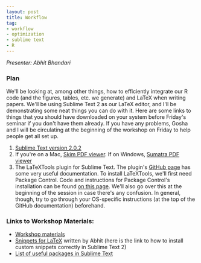 ```yaml
---
layout: post
title: Workflow
tag:
- workflow
- optimization
- sublime text
- R
---
```


*Presenter: Abhit Bhandari*

### Plan

We'll be looking at, among other things, how to efficiently integrate our R code (and the figures, tables, etc. we generate) and LaTeX when writing papers. We'll be using Sublime Text 2 as our LaTeX editor, and I'll be demonstrating some neat things you can do with it. Here are some links to things that you should have downloaded on your system before Friday's seminar if you don't have them already. If you have any problems, Gosha and I will be circulating at the beginning of the workshop on Friday to help people get all set up.

1. [Sublime Text version 2.0.2](http://www.sublimetext.com/2)
2. If you're on a Mac, [Skim PDF viewer](http://skim-app.sourceforge.net/). If on Windows, [Sumatra PDF viewer](http://www.sumatrapdfreader.org/)
3. The LaTeXTools plugin for Sublime Text. The plugin's [GitHub page](https://github.com/SublimeText/LaTeXTools) has some very useful documentation. To install LaTeXTools, we'll first need Package Control. Code and instructions for Package Control's installation can be found [on this page](https://packagecontrol.io/installation#st2). We'll also go over this at the beginning of the session in case there's any confusion. In general, though, try to go through your OS-specific instructions (at the top of the GitHub documentation) beforehand.

### Links to Workshop Materials:

- [Workshop materials](https://dl.dropboxusercontent.com/s/4u7hkpri1acdz78/20160909_Workflow.zip?dl=0)
- [Snippets for LaTeX](https://dl.dropboxusercontent.com/s/nxko07s7esypzx1/snippets.zip?dl=0) written by Abhit (here is the link to how to install custom snippets correctly in Sublime Text 2)
- [List of useful packages in Sublime Text](https://gerasy1987.github.io/sublime-text-3-packages/)
